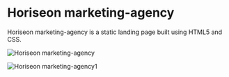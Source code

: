 # Horiseon marketing-agency

Horiseon marketing-agency is a static landing page built using HTML5 and CSS. 

![Horiseon marketing-agency](https://user-images.githubusercontent.com/46231696/144403975-7b260dce-b822-4dbc-b759-f43230e7b5fc.png)

![Horiseon marketing-agency1](https://user-images.githubusercontent.com/46231696/144404005-6b62d4e6-6838-4a10-82c5-4638fd12df00.png)

